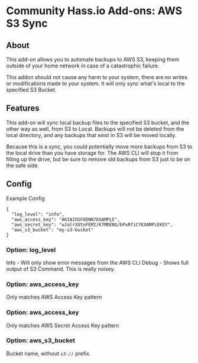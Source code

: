 # Community Hass.io Add-ons: AWS S3 Sync

## About

This add-on allows you to automate backups to AWS S3, keeping them outside of 
your home network in case of a catastrophic failure.

This addon should not cause any harm to your system, there are no writes or
modifications made to your system. It will only sync what's local to the 
specified S3 Bucket.


## Features

This add-on will sync local backup files to the specified S3 bucket, and the
other way as well, from S3 to Local. Backups will not be deleted from the local
directory, and any backups that exist in S3 will be moved locally.

Because this is a sync, you could potentially move more backups from S3 to the
local drive than you have storage for. The AWS CLI will stop it from filling up
the drive, but be sure to remove old backups from S3 just to be on the safe
side.

## Config

Example Config
```
{
  "log_level": "info",
  "aws_access_key": "AKIAIOSFODNN7EXAMPLE",
  "aws_secret_key": "wJalrXUtnFEMI/K7MDENG/bPxRfiCYEXAMPLEKEY",
  "aws_s3_bucket": "my-s3-bucket"
}
```

### Option: log_level
Info - Will only show error messages from the AWS CLI
Debug - Shows full output of S3 Command. This is really noisey.

### Option: aws_access_key
Only matches AWS Access Key pattern

### Option: aws_access_key
Only matches AWS Secret Access Key pattern

### Option: aws_s3_bucket
Bucket name, without `s3://` prefix.

